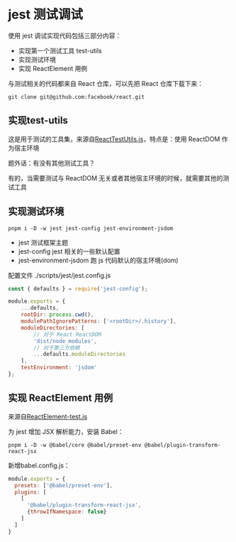 # jest 测试调试

使用 jest 调试实现代码包括三部分内容：

- 实现第一个测试工具 test-utils
- 实现测试环境
- 实现 ReactElement 用例

与测试相关的代码都来自 React 仓库，可以先把 React 仓库下载下来：

```shell
git clone git@github.com:facebook/react.git
```

## 实现test-utils

这是用于测试的工具集，来源自[ReactTestUtils.js](https://github.com/facebook/react/blob/main/packages/react-dom/src/test-utils/ReactTestUtils.js)，特点是：使用 ReactDOM 作为宿主环境

题外话：有没有其他测试工具？

有的，当需要测试与 ReactDOM 无关或者其他宿主环境的时候，就需要其他的测试工具

## 实现测试环境

```shell
pnpm i -D -w jest jest-config jest-environment-jsdom
```

- jest 测试框架主题
- jest-config jest 相关的一些默认配置
- jest-environment-jsdom 跑 js 代码默认的宿主环境(dom)

配置文件 ./scripts/jest/jest.config.js

```js
const { defaults } = require('jest-config');

module.exports = {
	...defaults,
	rootDir: process.cwd(),
	modulePathIgnorePatterns: ['<rootDir>/.history'],
	moduleDirectories: [
		// 对于 React ReactDOM
		'dist/node_modules',
		// 对于第三方依赖
		...defaults.moduleDirectories
	],
	testEnvironment: 'jsdom'
};
```

## 实现 ReactElement 用例

来源自[ReactElement-test.js](https://github.com/facebook/react/blob/main/packages/react/src/__tests__/ReactElement-test.js)

为 jest 增加 JSX 解析能力，安装 Babel：

```shell
pnpm i -D -w @babel/core @babel/preset-env @babel/plugin-transform-react-jsx
```

新增babel.config.js：

```js
module.exports = {
  presets: ['@babel/preset-env'],
  plugins: [
    [
      '@babel/plugin-transform-react-jsx',
      {throwIfNamespace: false}
    ]
  ]
}
```



